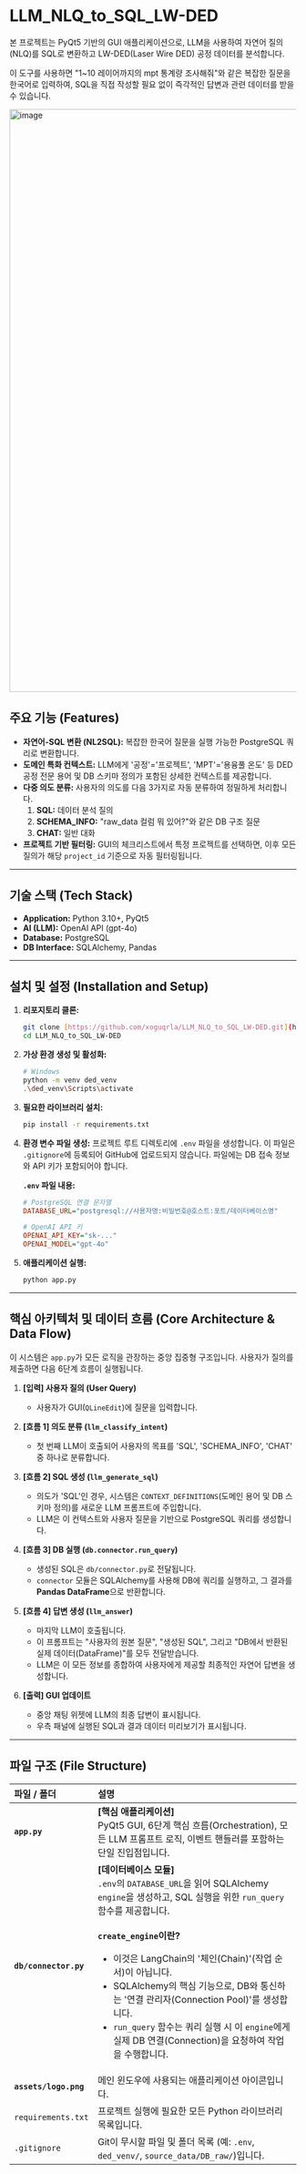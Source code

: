 # LLM_NLQ_to_SQL_LW-DED

본 프로젝트는 PyQt5 기반의 GUI 애플리케이션으로, LLM을 사용하여 자연어 질의(NLQ)를 SQL로 변환하고 LW-DED(Laser Wire DED) 공정 데이터를 분석합니다.

이 도구를 사용하면 "1~10 레이어까지의 mpt 통계량 조사해줘"와 같은 복잡한 질문을 한국어로 입력하여, SQL을 직접 작성할 필요 없이 즉각적인 답변과 관련 데이터를 받을 수 있습니다.

<img width="1916" height="1024" alt="image" src="https://github.com/user-attachments/assets/4aacf15c-d24e-45a3-b0ba-5d8256d2f3a4" />



## 주요 기능 (Features)

* **자연어-SQL 변환 (NL2SQL):** 복잡한 한국어 질문을 실행 가능한 PostgreSQL 쿼리로 변환합니다.
* **도메인 특화 컨텍스트:** LLM에게 '공정'='프로젝트', 'MPT'='용융풀 온도' 등 DED 공정 전문 용어 및 DB 스키마 정의가 포함된 상세한 컨텍스트를 제공합니다.
* **다중 의도 분류:** 사용자의 의도를 다음 3가지로 자동 분류하여 정밀하게 처리합니다.
    1.  **SQL:** 데이터 분석 질의
    2.  **SCHEMA_INFO:** "raw_data 컬럼 뭐 있어?"와 같은 DB 구조 질문
    3.  **CHAT:** 일반 대화
* **프로젝트 기반 필터링:** GUI의 체크리스트에서 특정 프로젝트를 선택하면, 이후 모든 질의가 해당 `project_id` 기준으로 자동 필터링됩니다.

---

## 기술 스택 (Tech Stack)

* **Application:** Python 3.10+, PyQt5
* **AI (LLM):** OpenAI API (gpt-4o)
* **Database:** PostgreSQL
* **DB Interface:** SQLAlchemy, Pandas

---

## 설치 및 설정 (Installation and Setup)

1.  **리포지토리 클론:**
    ```bash
    git clone [https://github.com/xoguqrla/LLM_NLQ_to_SQL_LW-DED.git](https://github.com/xoguqrla/LLM_NLQ_to_SQL_LW-DED.git)
    cd LLM_NLQ_to_SQL_LW-DED
    ```

2.  **가상 환경 생성 및 활성화:**
    ```bash
    # Windows
    python -m venv ded_venv
    .\ded_venv\Scripts\activate
    ```

3.  **필요한 라이브러리 설치:**
    ```bash
    pip install -r requirements.txt
    ```

4.  **환경 변수 파일 생성:**
    프로젝트 루트 디렉토리에 `.env` 파일을 생성합니다. 이 파일은 `.gitignore`에 등록되어 GitHub에 업로드되지 않습니다. 파일에는 DB 접속 정보와 API 키가 포함되어야 합니다.

    **`.env` 파일 내용:**
    ```ini
    # PostgreSQL 연결 문자열
    DATABASE_URL="postgresql://사용자명:비밀번호@호스트:포트/데이터베이스명"
    
    # OpenAI API 키
    OPENAI_API_KEY="sk-..."
    OPENAI_MODEL="gpt-4o"
    ```

5.  **애플리케이션 실행:**
    ```bash
    python app.py
    ```

---

## 핵심 아키텍처 및 데이터 흐름 (Core Architecture & Data Flow)

이 시스템은 `app.py`가 모든 로직을 관장하는 중앙 집중형 구조입니다. 사용자가 질의를 제출하면 다음 6단계 흐름이 실행됩니다.

1.  **[입력] 사용자 질의 (User Query)**
    * 사용자가 GUI(`QLineEdit`)에 질문을 입력합니다.

2.  **[흐름 1] 의도 분류 (`llm_classify_intent`)**
    * 첫 번째 LLM이 호출되어 사용자의 목표를 'SQL', 'SCHEMA_INFO', 'CHAT' 중 하나로 분류합니다.

3.  **[흐름 2] SQL 생성 (`llm_generate_sql`)**
    * 의도가 'SQL'인 경우, 시스템은 `CONTEXT_DEFINITIONS`(도메인 용어 및 DB 스키마 정의)를 새로운 LLM 프롬프트에 주입합니다.
    * LLM은 이 컨텍스트와 사용자 질문을 기반으로 PostgreSQL 쿼리를 생성합니다.

4.  **[흐름 3] DB 실행 (`db.connector.run_query`)**
    * 생성된 SQL은 `db/connector.py`로 전달됩니다.
    * `connector` 모듈은 SQLAlchemy를 사용해 DB에 쿼리를 실행하고, 그 결과를 **Pandas DataFrame**으로 반환합니다.

5.  **[흐름 4] 답변 생성 (`llm_answer`)**
    * 마지막 LLM이 호출됩니다.
    * 이 프롬프트는 "사용자의 원본 질문", "생성된 SQL", 그리고 "DB에서 반환된 실제 데이터(DataFrame)"를 모두 전달받습니다.
    * LLM은 이 모든 정보를 종합하여 사용자에게 제공할 최종적인 자연어 답변을 생성합니다.

6.  **[출력] GUI 업데이트**
    * 중앙 채팅 위젯에 LLM의 최종 답변이 표시됩니다.
    * 우측 패널에 실행된 SQL과 결과 데이터 미리보기가 표시됩니다.

---

## 파일 구조 (File Structure)

| 파일 / 폴더 | 설명 |
| :--- | :--- |
| **`app.py`** | **[핵심 애플리케이션]** <br> PyQt5 GUI, 6단계 핵심 흐름(Orchestration), 모든 LLM 프롬프트 로직, 이벤트 핸들러를 포함하는 단일 진입점입니다. |
| **`db/connector.py`** | **[데이터베이스 모듈]** <br> `.env`의 `DATABASE_URL`을 읽어 SQLAlchemy `engine`을 생성하고, SQL 실행을 위한 `run_query` 함수를 제공합니다.<br><br>**`create_engine`이란?**<br><ul><li>이것은 LangChain의 '체인(Chain)'(작업 순서)이 아닙니다.</li><li>SQLAlchemy의 핵심 기능으로, DB와 통신하는 '연결 관리자(Connection Pool)'를 생성합니다.</li><li>`run_query` 함수는 쿼리 실행 시 이 `engine`에게 실제 DB 연결(Connection)을 요청하여 작업을 수행합니다.</li></ul> |
| **`assets/logo.png`** | 메인 윈도우에 사용되는 애플리케이션 아이콘입니다. |
| `requirements.txt` | 프로젝트 실행에 필요한 모든 Python 라이브러리 목록입니다. |
| `.gitignore` | Git이 무시할 파일 및 폴더 목록 (예: `.env`, `ded_venv/`, `source_data/DB_raw/`)입니다. |
